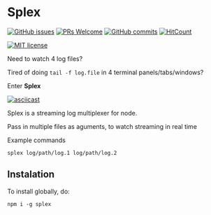 # Splex

[![GitHub issues](https://img.shields.io/github/issues/Naereen/StrapDown.js.svg)](https://GitHub.com/Naereen/StrapDown.js/issues/)
[![PRs Welcome](https://img.shields.io/badge/PRs-welcome-brightgreen.svg?style=flat-square)](http://makeapullrequest.com)
[![GitHub commits](https://img.shields.io/github/commits-since/kodi/splex/v1.0.1.svg)](https://github.com/kodi/splex/commit/)
[![HitCount](http://hits.dwyl.io/kodi/splex.svg)](http://hits.dwyl.io/kodi/splex)


[![MIT license](https://img.shields.io/badge/License-MIT-blue.svg)](https://lbesson.mit-license.org/)


Need to watch 4 log files?

Tired of doing `tail -f log.file` in 4 terminal panels/tabs/windows?

Enter **Splex**

[![asciicast](https://asciinema.org/a/264129.svg)](https://asciinema.org/a/264129)

Splex is a streaming log multiplexer for node.

Pass in multiple files as aguments, to watch streaming in real time

Example commands

```
splex log/path/log.1 log/path/log.2
```


## Instalation

To install globally, do:
```
npm i -g splex
```